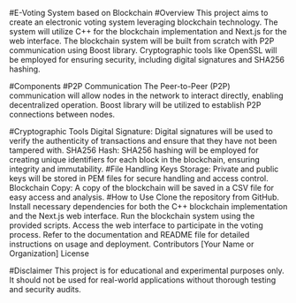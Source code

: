#E-Voting System based on Blockchain
#Overview
This project aims to create an electronic voting system leveraging blockchain technology. The system will utilize C++ for the blockchain implementation and Next.js for the web interface. The blockchain system will be built from scratch with P2P communication using Boost library. Cryptographic tools like OpenSSL will be employed for ensuring security, including digital signatures and SHA256 hashing.

#Components
#P2P Communication
The Peer-to-Peer (P2P) communication will allow nodes in the network to interact directly, enabling decentralized operation. Boost library will be utilized to establish P2P connections between nodes.

#Cryptographic Tools
Digital Signature: Digital signatures will be used to verify the authenticity of transactions and ensure that they have not been tampered with.
SHA256 Hash: SHA256 hashing will be employed for creating unique identifiers for each block in the blockchain, ensuring integrity and immutability.
#File Handling
Keys Storage: Private and public keys will be stored in PEM files for secure handling and access control.
Blockchain Copy: A copy of the blockchain will be saved in a CSV file for easy access and analysis.
#How to Use
Clone the repository from GitHub.
Install necessary dependencies for both the C++ blockchain implementation and the Next.js web interface.
Run the blockchain system using the provided scripts.
Access the web interface to participate in the voting process.
Refer to the documentation and README file for detailed instructions on usage and deployment.
Contributors
[Your Name or Organization]
License

#Disclaimer
This project is for educational and experimental purposes only. It should not be used for real-world applications without thorough testing and security audits.
